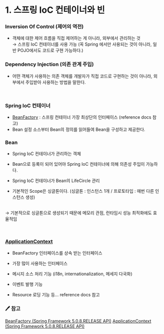 # 1. 스프링 IoC 컨테이너와 빈

### Inversion Of Control (제어의 역전)
    
   - 객체에 대한 제어 흐름을 직접 제어하는 게 아니라, 외부에서 관리하는 것 
    </br> → 스프링 IoC 컨테이너를 사용 가능 (꼭 Spring 에서만 사용되는 것이 아니라, 일반 POJO에서도 코드로 구현 가능하다.)
    

### Dependency Injection (의존 관계 주입)
    
   - 어떤 객체가 사용하는 의존 객체를 개발자가 직접 코드로 구현하는 것이 아니라, 외부에서 주입받아 사용하는 방법을 말한다. 
   </br> 
    
### Spring IoC 컨테이너
   - [BeanFactory](https://docs.spring.io/spring-framework/docs/5.0.8.RELEASE/javadoc-api/org/springframework/beans/factory/BeanFactory.html) : 스프링 컨테이너 가장 최상단의 인터페이스 (reference docs 참고)
   - Bean 설정 소스부터 Bean의 정의를 읽어들여 Bean을 구성하고 제공한다.    </br> 
    
### Bean
    
   - Spring IoC 컨테이너가 관리하는 객체
    
   - Bean으로 등록이 되어 있어야 Spring IoC 컨테이너에 의해 의존성 주입이 가능하다.
    
   - Spring IoC 컨테이너가 Bean의 LifeCircle 관리
    
   - 기본적인 Scope은 싱글톤이다. (싱글톤 : 인스턴스 1개 / 프로토타입 : 매번 다른 인스턴스 생성)
    
   </br> → 기본적으로 싱글톤으로 생성되기 때문에 메모리 관점, 런타임시 성능 최적화에도 효율적임
   
   </br> 
    
### [ApplicationContext](https://docs.spring.io/spring-framework/docs/5.0.8.RELEASE/javadoc-api/org/springframework/context/ApplicationContext.html)
    
   - BeanFactory 인터페이스를 상속 받는 인터페이스
    
   - 가장 많이 사용하는 인터페이스
    
   - 메시지 소스 처리 기능 (i18n, internationalization, 메세지 다국화)
    
   - 이벤트 발행 기능
    
   - Resource 로딩 기능 등... reference docs 참고
    
### 🖊 참고
    
   [BeanFactory (Spring Framework 5.0.8.RELEASE API)](https://docs.spring.io/spring-framework/docs/5.0.8.RELEASE/javadoc-api/org/springframework/beans/factory/BeanFactory.html)
   [ApplicationContext (Spring Framework 5.0.8.RELEASE API)](https://docs.spring.io/spring-framework/docs/5.0.8.RELEASE/javadoc-api/org/springframework/context/ApplicationContext.html)
